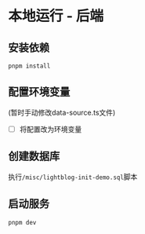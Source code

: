 # 本地运行 - 后端

## 安装依赖

```shell
pnpm install
```

## 配置环境变量

(暂时手动修改data-source.ts文件)

* [ ] 将配置改为环境变量

## 创建数据库

执行`/misc/lightblog-init-demo.sql`脚本

## 启动服务

```shell
pnpm dev
```
